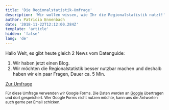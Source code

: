 ```yaml
---
title: 'Die Regionalstatistik-Umfrage'
description: 'Wir wollen wissen, wie Ihr die Regionalstatistik nutzt!'
author: Patricia Ennenbach
date: '2018-11-22T12:12:00.284Z'
template: 'article'
hidden: 'false'
lang: 'de'
---
```


Hallo Welt,
es gibt heute gleich 2 News vom Datenguide:

1. Wir haben jetzt einen Blog.
2. Wir möchten die Regionalstatistik besser nutzbar machen und deshalb haben wir ein paar Fragen, Dauer ca. 5 Min.

<a href="https://docs.google.com/forms/d/e/1FAIpQLSfINpcx6F7n1VjdqJcc3LV-DlkzxGSg3IneXQx8WjiIqv-eug/viewform" class="mdc-button mdc-button--outlined mdc-ripple-upgraded mdc-ripple-upgraded--foreground-activation">Zur Umfrage</a>

<small>Für diese Umfrage verwenden wir Google Forms. Die Daten werden an [Google](https://policies.google.com/privacy?hl=de) übertragen und dort gespeichert. Wer Google Forms nicht nutzen möchte, kann uns die Antworten auch gerne per Email schicken.</small>
